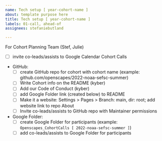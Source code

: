 ```yaml
---
name: Tech setup [ year-cohort-name ]
about: template purpose here
title: Tech setup [ year-cohort-name ]
labels: 01-call, ahead-of
assignees: stefaniebutland

---
```


For Cohort Planning Team (Stef, Julie)

- [ ] invite co-leads/assists to Google Calendar Cohort Calls

-  GitHub:
    -   [ ] create GitHub repo for cohort with cohort name (example: github.com/openscapes/2022-noaa-sefsc-summer)
    -   [ ] Write Cohort info on the README (kyber)
    -   [ ] Add our Code of Conduct (kyber)
    -   [ ] add Google Folder link (created below) to README
    -   [ ] Make it a website: Settings \> Pages \> Branch: main, dir: root; add website link to repo About
    -   [ ] Invite co-leads/assists to GitHub repo with Maintainer permissions

- Google Folder:
    -   [ ] create Google Folder for participants (example: `Openscapes_CohortCalls [ 2022-noaa-sefsc-summer ]`)
    -   [ ] add co-leads/assists to Google Folder for participants
